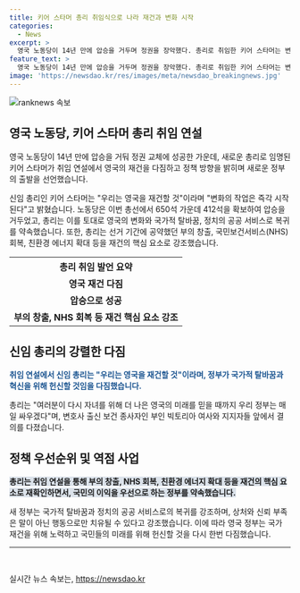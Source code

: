 ```yaml
---
title: 키어 스타머 총리 취임식으로 나라 재건과 변화 시작
categories:
  - News
excerpt: >
  영국 노동당이 14년 만에 압승을 거두며 정권을 장악했다. 총리로 취임한 키어 스타머는 변화와 재건을 약속하며 앞으로의 정책 방향을 밝혔다. 그는 선거 공약대로 부의 창출, 공공의료 서비스 회복, 국경 안보 강화 등을 약속하며 국가적 탈바꿈을 선언했다. 취임 연설에는 부인과 지지자들이 모여 환호하며 기쁨을 나누었으며, 국왕의 요청에 따라 정식 총리로 임명된 것으로 알려졌다. 기사 전문은 노컷뉴스 홈페이지에서 확인할 수 있다.
feature_text: >
  영국 노동당이 14년 만에 압승을 거두며 정권을 장악했다. 총리로 취임한 키어 스타머는 변화와 재건을 약속하며 앞으로의 정책 방향을 밝혔다. 그는 선거 공약대로 부의 창출, 공공의료 서비스 회복, 국경 안보 강화 등을 약속하며 국가적 탈바꿈을 선언했다. 취임 연설에는 부인과 지지자들이 모여 환호하며 기쁨을 나누었으며, 국왕의 요청에 따라 정식 총리로 임명된 것으로 알려졌다. 기사 전문은 노컷뉴스 홈페이지에서 확인할 수 있다.
image: 'https://newsdao.kr/res/images/meta/newsdao_breakingnews.jpg'
---
```


<p><img src="https://newsdao.kr/res/images/meta/newsdao_breakingnews.jpg" alt="ranknews 속보" /></p>

<h2 data-ke-size="size26">영국 노동당, 키어 스타머 총리 취임 연설</h2>

<p>영국 노동당이 14년 만에 압승을 거둬 정권 교체에 성공한 가운데, 새로운 총리로 임명된 키어 스타머가 취임 연설에서 영국의 재건을 다짐하고 정책 방향을 밝히며 새로운 정부의 출발을 선언했습니다.</p>

<p data-ke-size="size16">신임 총리인 키어 스타머는 "우리는 영국을 재건할 것"이라며 "변화의 작업은 즉각 시작된다"고 밝혔습니다. 노동당은 이번 총선에서 650석 가운데 412석을 확보하여 압승을 거두었고, 총리는 이를 토대로 영국의 변화와 국가적 탈바꿈, 정치의 공공 서비스로 복귀를 약속했습니다. 또한, 총리는 선거 기간에 공약했던 부의 창출, 국민보건서비스(NHS) 회복, 친환경 에너지 확대 등을 재건의 핵심 요소로 강조했습니다.</p>

<table>
    <tr>
        <th>총리 취임 발언 요약</th>
    </tr>
    <tr>
        <td style="text-align: center; height: 17px;"><b>영국 재건 다짐</b></td>
    </tr>
    <tr>
        <td style="text-align: center; height: 17px;"><b>압승으로 성공</b></td>
    </tr>
    <tr>
        <td style="text-align: center; height: 17px;"><b>부의 창출, NHS 회복 등 재건 핵심 요소 강조</b></td>
    </tr>
</table>

<h2 data-ke-size="size26">신임 총리의 강렬한 다짐</h2>

<p><b><span style="color: #1a5490;">취임 연설에서 신임 총리는 "우리는 영국을 재건할 것"이라며, 정부가 국가적 탈바꿈과 혁신을 위해 헌신할 것임을 다짐했습니다.</span></b></p>

<p data-ke-size="size16">총리는 "여러분이 다시 자녀를 위해 더 나은 영국의 미래를 믿을 때까지 우리 정부는 매일 싸우겠다"며, 변호사 출신 보건 종사자인 부인 빅토리아 여사와 지지자들 앞에서 결의를 다졌습니다.</p>

<h2 data-ke-size="size26">정책 우선순위 및 역점 사업</h2>

<p><b><span style="background-color: #21538527;">총리는 취임 연설을 통해 부의 창출, NHS 회복, 친환경 에너지 확대 등을 재건의 핵심 요소로 재확인하면서, 국민의 이익을 우선으로 하는 정부를 약속했습니다.</span></b></p>

<p data-ke-size="size16">새 정부는 국가적 탈바꿈과 정치의 공공 서비스로의 복귀를 강조하며, 상처와 신뢰 부족은 말이 아닌 행동으로만 치유될 수 있다고 강조했습니다. 이에 따라 영국 정부는 국가 재건을 위해 노력하고 국민들의 미래를 위해 헌신할 것을 다시 한번 다짐했습니다.</p>

<hr>

<p data-ke-size="size16">&nbsp;</p>
실시간 뉴스 속보는, <a href="https://newsdao.kr" rel="dofollow">https://newsdao.kr</a>


